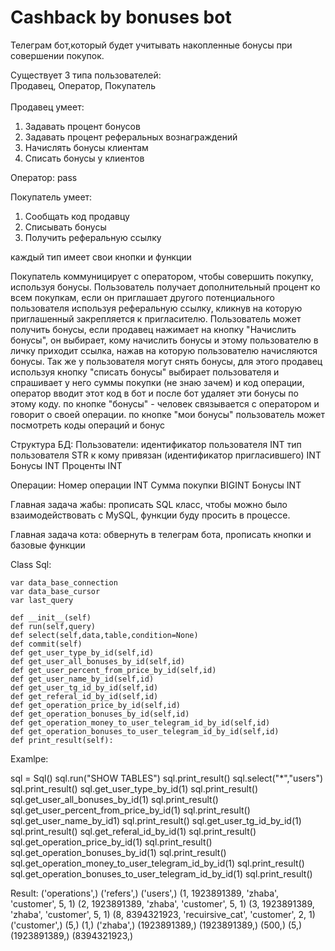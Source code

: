 # Cashback by bonuses bot

Телеграм бот,который будет учитывать накопленные бонусы при совершении покупок. 

Существует 3 типа пользователей:<br>
Продавец, Оператор, Покупатель<br>
<br>
Продавец умеет:<br> 
  1. Задавать процент бонусов 
  2. Задавать процент реферальных вознаграждений
  3. Начислять бонусы клиентам
  4. Списать бонусы у клиентов

Оператор:
  pass

Покупатель умеет:
  1. Сообщать код продавцу
  2. Списывать бонусы
  3. Получить реферальную ссылку

каждый тип имеет свои кнопки и функции

Покупатель коммуницирует с оператором, чтобы совершить покупку, 
используя бонусы. Пользователь получает дополнительный процент 
ко всем покупкам, если он приглашает другого потенциального 
пользователя используя реферальную ссылку, 
кликнув на которую приглашенный закрепляется к пригласителю.
Пользователь может получить бонусы, если продавец нажимает на кнопку 
"Начислить бонусы", он выбирает, кому начислить бонусы и этому 
пользователю в личку приходит ссылка, нажав на которую пользователю 
начисляются бонусы. Так же у пользователя могут снять бонусы, 
для этого продавец используя кнопку "списать бонусы" выбирает 
пользователя и спрашивает у него суммы покупки (не знаю зачем) и 
код операции, оператор вводит этот код в бот и после бот удаляет 
эти бонусы по этому коду. по кнопке "бонусы" - человек связывается
с оператором и говорит о своей операции. по кнопке "мои бонусы" 
пользователь может посмотреть коды операций и бонус


Структура БД:
Пользователи:
 идентификатор пользователя INT
 тип пользователя STR
 к кому привязан (идентификатор пригласившего) INT
 Бонусы INT
 Проценты INT

Операции:
 Номер операции INT
 Сумма покупки BIGINT
 Бонусы INT

Главная задача жабы: прописать SQL класс, чтобы можно было взаимодействовать с MySQL, функции буду просить в процессе.

Главная задача кота: обвернуть в телеграм бота, прописать кнопки и базовые функции

Class Sql:


    var data_base_connection
    var data_base_cursor
    var last_query

    def __init__(self)
    def run(self,query)
    def select(self,data,table,condition=None)
    def commit(self)
    def get_user_type_by_id(self,id)
    def get_user_all_bonuses_by_id(self,id)
    def get_user_percent_from_price_by_id(self,id)
    def get_user_name_by_id(self,id)
    def get_user_tg_id_by_id(self,id)
    def get_referal_id_by_id(self,id)
    def get_operation_price_by_id(self,id)
    def get_operation_bonuses_by_id(self,id)
    def get_operation_money_to_user_telegram_id_by_id(self,id)
    def get_operation_bonuses_to_user_telegram_id_by_id(self,id)
    def print_result(self):


Examlpe:

sql = Sql()
sql.run("SHOW TABLES")
sql.print_result()
sql.select("*","users")
sql.print_result()
sql.get_user_type_by_id(1)
sql.print_result()
sql.get_user_all_bonuses_by_id(1)
sql.print_result()
sql.get_user_percent_from_price_by_id(1)
sql.print_result()
sql.get_user_name_by_id1)
sql.print_result()
sql.get_user_tg_id_by_id(1)
sql.print_result()
sql.get_referal_id_by_id(1)
sql.print_result()
sql.get_operation_price_by_id(1)
sql.print_result()
sql.get_operation_bonuses_by_id(1)
sql.print_result()
sql.get_operation_money_to_user_telegram_id_by_id(1)
sql.print_result()
sql.get_operation_bonuses_to_user_telegram_id_by_id(1)
sql.print_result()

Result:
('operations',)
('refers',)
('users',)
(1, 1923891389, 'zhaba', 'customer', 5, 1)
(2, 1923891389, 'zhaba', 'customer', 5, 1)
(3, 1923891389, 'zhaba', 'customer', 5, 1)
(8, 8394321923, 'recuirsive_cat', 'customer', 2, 1)
('customer',)
(5,)
(1,)
('zhaba',)
(1923891389,)
(1923891389,)
(500,)
(5,)
(1923891389,)
(8394321923,)
